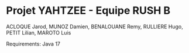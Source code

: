 # Projet YAHTZEE - Equipe RUSH B
ACLOQUE Jarod, MUNOZ Damien, BENALOUANE Remy, RULLIERE Hugo, PETIT Lilian, MAROTO Luis

Requirements: Java 17
